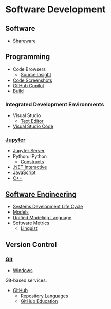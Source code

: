 # Software Development
## Software
- [Shareware](Software/Shareware.md)

## Programming
- Code Browsers
  - [Source Insight](Programming/Code%20Browsers/Source%20Insight.md)
- [Code Screenshots](Programming/Code%20Screenshots.md)
- [GitHub Copilot](Programming/GitHub%20Copilot.md)
- [Build](Programming/Build.md)

### Integrated Development Environments
- Visual Studio
  - [Text Editor](Programming/IDEs/Visual%20Studio/Text%20Editor.md)
- [Visual Studio Code](Programming/IDEs/Visual%20Studio%20Code/README.md)

### [Jupyter](Programming/Jupyter/README.md)
- [Jupyter Server](Programming/Jupyter/Jupyter%20Server.md)
- Python: IPython
  - [Constructs](Programming/Jupyter/IPython/Constructs.md)
- [.NET Interactive](Programming/Jupyter/.NET%20Interactive/README.md)
- [JavaScript](Programming/Jupyter/JS/README.md)
- [C++](Programming/Jupyter/C++/README.md)

## [Software Engineering](Software%20Engineering/README.md)
- [Systems Development Life Cycle](Software%20Engineering/SDLC.md)
- [Models](Software%20Engineering/Models.md)
- [Unified Modeling Language](Software%20Engineering/UML/README.md)
- Software Metrics
  - [Linguist](Software%20Metrics/Linguist.md)

## Version Control
### [Git](Version%20Control/Git/README.md)
- [Windows](Version%20Control/Git/Windows.md)

Git-based services:
- [GitHub](Version%20Control/Git/GitHub/README.md)
  - [Repository Languages](Version%20Control/Git/GitHub/Repository%20Languages.md)
  - [GitHub Education](Version%20Control/Git/GitHub/Education.md)